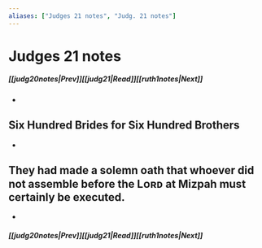 ```yaml
---
aliases: ["Judges 21 notes", "Judg. 21 notes"]
---
```

# Judges 21 notes
##### <span class=arrow-left></span>[[judg20notes|Prev]]<span class=navigation-separator></span>[[judg21|Read]]<span class=navigation-separator></span>[[ruth1notes|Next]]<span class=arrow-right></span>
- 
## Six Hundred Brides for Six Hundred Brothers
- 
## They had made a solemn oath that whoever did not assemble before the Lᴏʀᴅ at Mizpah must certainly be executed.
- 
##### <span class=arrow-left></span>[[judg20notes|Prev]]<span class=navigation-separator></span>[[judg21|Read]]<span class=navigation-separator></span>[[ruth1notes|Next]]<span class=arrow-right></span>